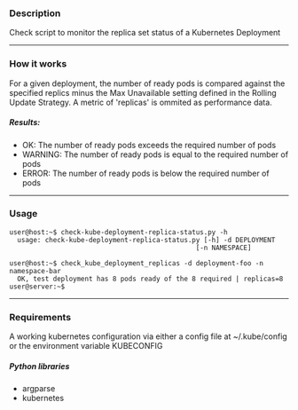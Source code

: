 ### Description
Check script to monitor the replica set status of a Kubernetes Deployment

---

### How it works
For a given deployment,  the number of ready pods is compared against the specified replics minus the Max Unavailable setting defined in the Rolling Update Strategy.  A metric of 'replicas' is ommited as performance data.

##### Results:
* OK: The number of ready pods exceeds the required number of pods
* WARNING: The number of ready pods is equal to the required number of pods
* ERROR:  The number of ready pods is below the required number of pods

---

### Usage
```console
user@host:~$ check-kube-deployment-replica-status.py -h
  usage: check-kube-deployment-replica-status.py [-h] -d DEPLOYMENT
                                               [-n NAMESPACE]
 
user@host:~$ check_kube_deployment_replicas -d deployment-foo -n namespace-bar
  OK, test deployment has 8 pods ready of the 8 required | replicas=8
user@server:~$
```
---

### Requirements
A working kubernetes configuration via either a config file at ~/.kube/config or the environment variable KUBECONFIG
 
##### Python libraries
* argparse
* kubernetes
